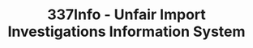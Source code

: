 ---
bigquery: https://console.cloud.google.com/bigquery?p=patents-public-data&d=usitc_investigations&page=dataset&project=sheets-management-319211
citation: US International Trade Commission 337Info Unfair Import Investigations Information
  System
contributors: US International Trade Comission
cost: None
description: US International Trade Commission 337Info Unfair Import Investigations
  Information System contains data on investigations done under Section 337. Section
  337 declares the infringement of certain statutory intellectual property rights
  and other forms of unfair competition in import trade to be unlawful practices.
  Most Section 337 investigations involve allegations of patent or registered trademark
  infringement.
documentation: FAQ and tutorial available on the site
last_edit: 04/07/2022, 16:37:09
location: https://pubapps2.usitc.gov/337external/
maintained_by: US International Trade Comission
schema_fields:
- currentActiveALJ
- issueDateOtherNonFinal
- internalRemand
- finalDetViolation
- dateCreated
- investigationTermDate
- investigationType
- copyrightNumbers
- aljAssigned
- respondent
- targetDate
- dateOfPublicationFrNotice
- actualStartDateEvidHear
- teoReliefGranted
- title
- actualEndDateEvidHear
- currentStatus
- cafcAppeals
- dateComplaintFiled
- htsNumbers
- ouiiAttorney
- markmanHearing
- patentNumbers
- complainant
- trademarkNumbers
- id
- teoProceedingInvolved
- gcAttorney
- finalIdOnViolationIssue
- ouiiParticipation
- teoIdDueDate
- teoIdIssueDate
- startDateMarkmanHearing
- publication_number
- docketNo
- scheduledStartDateEvidHear
- patentNumber
- investigationNo
- lastUpdated
- finalIdOnViolationDue
- finalDetNoViolation
- scheduledEndDateEvidHear
- invUnfairAct
- endDateMarkmanHearing
shortname: unfair_import_investigations
tags:
- import
- legal
- trade
timeframe: 2008-2021 (prior to 2008 downloadable as a JSON file)
title: 337Info - Unfair Import Investigations Information System
uuid: 2721f5ec-e599-4890-9265-9706719fc71e
---